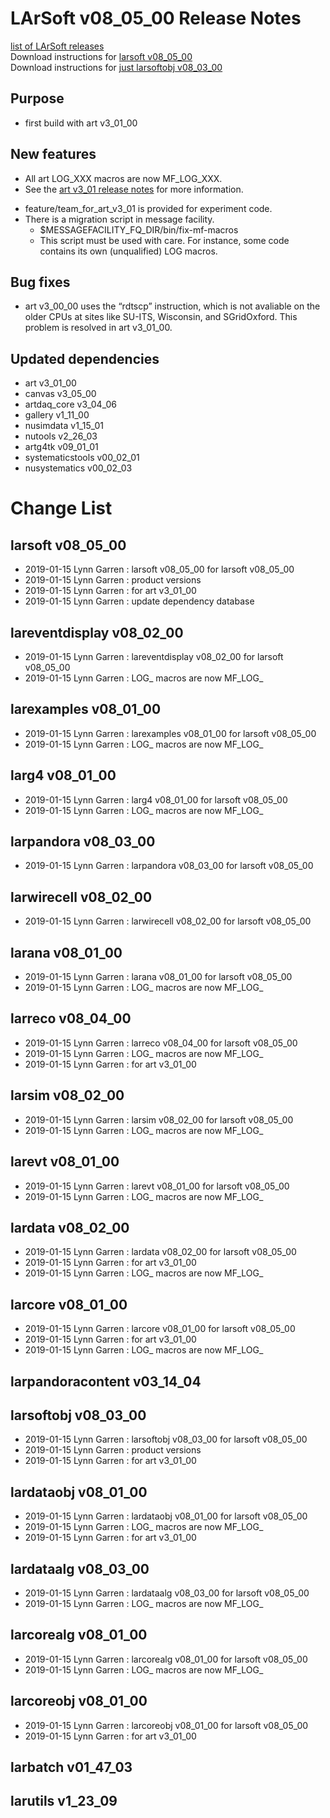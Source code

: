# LArSoft v08_05_00 Release Notes



[list of LArSoft releases](LArSoft_release_list)  
Download instructions for [larsoft v08_05_00](https://scisoft.fnal.gov/scisoft/bundles/larsoft/v08_05_00/larsoft-v08_05_00.html)  
Download instructions for [just larsoftobj v08_03_00](https://scisoft.fnal.gov/scisoft/bundles/larsoftobj/v08_03_00/larsoftobj-v08_03_00.html)

## Purpose

-   first build with art v3_01_00

## New features

-   All art LOG_XXX macros are now MF_LOG_XXX.
-   See the [ art v3_01 release notes](https://cdcvs.fnal.gov/redmine/projects/art/wiki/Series_301) for more information.

<!-- -->

-   feature/team_for_art_v3_01 is provided for experiment code.
-   There is a migration script in message facility.
    -   $MESSAGEFACILITY_FQ_DIR/bin/fix-mf-macros
    -   This script must be used with care. For instance, some code contains its own (unqualified) LOG macros.

## Bug fixes

-   art v3_00_00 uses the “rdtscp” instruction, which is not avaliable on the older CPUs at sites like SU-ITS, Wisconsin, and SGridOxford. This problem is resolved in art v3_01_00.

## Updated dependencies

-   art v3_01_00
-   canvas v3_05_00
-   artdaq_core v3_04_06
-   gallery v1_11_00
-   nusimdata v1_15_01
-   nutools v2_26_03
-   artg4tk v09_01_01
-   systematicstools v00_02_01
-   nusystematics v00_02_03

# Change List

## larsoft v08_05_00

-   2019-01-15 Lynn Garren : larsoft v08_05_00 for larsoft v08_05_00
-   2019-01-15 Lynn Garren : product versions
-   2019-01-15 Lynn Garren : for art v3_01_00
-   2019-01-15 Lynn Garren : update dependency database

## lareventdisplay v08_02_00

-   2019-01-15 Lynn Garren : lareventdisplay v08_02_00 for larsoft v08_05_00
-   2019-01-15 Lynn Garren : LOG_ macros are now MF_LOG_

## larexamples v08_01_00

-   2019-01-15 Lynn Garren : larexamples v08_01_00 for larsoft v08_05_00
-   2019-01-15 Lynn Garren : LOG_ macros are now MF_LOG_

## larg4 v08_01_00

-   2019-01-15 Lynn Garren : larg4 v08_01_00 for larsoft v08_05_00
-   2019-01-15 Lynn Garren : LOG_ macros are now MF_LOG_

## larpandora v08_03_00

-   2019-01-15 Lynn Garren : larpandora v08_03_00 for larsoft v08_05_00

## larwirecell v08_02_00

-   2019-01-15 Lynn Garren : larwirecell v08_02_00 for larsoft v08_05_00

## larana v08_01_00

-   2019-01-15 Lynn Garren : larana v08_01_00 for larsoft v08_05_00
-   2019-01-15 Lynn Garren : LOG_ macros are now MF_LOG_

## larreco v08_04_00

-   2019-01-15 Lynn Garren : larreco v08_04_00 for larsoft v08_05_00
-   2019-01-15 Lynn Garren : LOG_ macros are now MF_LOG_
-   2019-01-15 Lynn Garren : for art v3_01_00

## larsim v08_02_00

-   2019-01-15 Lynn Garren : larsim v08_02_00 for larsoft v08_05_00
-   2019-01-15 Lynn Garren : LOG_ macros are now MF_LOG_

## larevt v08_01_00

-   2019-01-15 Lynn Garren : larevt v08_01_00 for larsoft v08_05_00
-   2019-01-15 Lynn Garren : LOG_ macros are now MF_LOG_

## lardata v08_02_00

-   2019-01-15 Lynn Garren : lardata v08_02_00 for larsoft v08_05_00
-   2019-01-15 Lynn Garren : for art v3_01_00
-   2019-01-15 Lynn Garren : LOG_ macros are now MF_LOG_

## larcore v08_01_00

-   2019-01-15 Lynn Garren : larcore v08_01_00 for larsoft v08_05_00
-   2019-01-15 Lynn Garren : for art v3_01_00
-   2019-01-15 Lynn Garren : LOG_ macros are now MF_LOG_

## larpandoracontent v03_14_04

## larsoftobj v08_03_00

-   2019-01-15 Lynn Garren : larsoftobj v08_03_00 for larsoft v08_05_00
-   2019-01-15 Lynn Garren : product versions
-   2019-01-15 Lynn Garren : for art v3_01_00

## lardataobj v08_01_00

-   2019-01-15 Lynn Garren : lardataobj v08_01_00 for larsoft v08_05_00
-   2019-01-15 Lynn Garren : LOG_ macros are now MF_LOG_
-   2019-01-15 Lynn Garren : for art v3_01_00

## lardataalg v08_03_00

-   2019-01-15 Lynn Garren : lardataalg v08_03_00 for larsoft v08_05_00
-   2019-01-15 Lynn Garren : LOG_ macros are now MF_LOG_

## larcorealg v08_01_00

-   2019-01-15 Lynn Garren : larcorealg v08_01_00 for larsoft v08_05_00
-   2019-01-15 Lynn Garren : LOG_ macros are now MF_LOG_

## larcoreobj v08_01_00

-   2019-01-15 Lynn Garren : larcoreobj v08_01_00 for larsoft v08_05_00
-   2019-01-15 Lynn Garren : for art v3_01_00

## larbatch v01_47_03

## larutils v1_23_09

